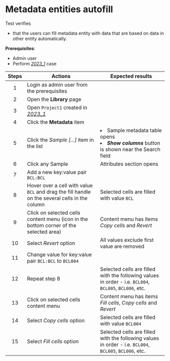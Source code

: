 # Metadata entities autofill
Test verifies
- that the users can fill metadata entity with data that are based on data in other entity automatically.

**Prerequisites**:

- Admin user
- Perform [_2023_1_](2023_1-Column_sorting_extension.md) case

| Steps | Actions | Expected results |
| :---: | --- | --- |
| 1 | Login as admin user from the prerequisites | |
| 2 | Open the **Library** page | |
| 3 | Open `Project1` created in [_2023_1_](2023_1-Column_sorting_extension.md) | |
| 4 | Click the **Metadata** item | |
| 5 | Click the *Sample [...]* item in the list | <li> Sample metadata table opens <li> ***Show columns*** button is shown near the Search field |
| 6 | Click any Sample | Attributes section opens |
| 7 | Add a new key:value pair `BCL:BCL` | |
| 8 | Hover over a cell with value `BCL` and drag the fill handle on the several cells in the column | Selected cells are filled with value `BCL` |
| 9 | Click on selected cells content menu (icon in the bottom corner of the selected area) | Content menu has items *Copy cells* and *Revert* |
| 10 | Select *Revert* option | All values exclude first value are removed |
| 11 | Change value for key:value pair `BCL:BCL` to `BCL004` | |
| 12 | Repeat step 8 | Selected cells are filled with the following values in order - i.e. `BCL004`, `BCL005`, `BCL006`, etc. |
| 13 | Click on selected cells content menu | Content menu has items *Fill cells*, *Copy cells* and *Revert* |
| 14 | Select *Copy cells* option | Selected cells are filled with value `BCL004` |
| 15 | Select *Fill cells* option | Selected cells are filled with the following values in order - i.e. `BCL004`, `BCL005`, `BCL006`, etc. |